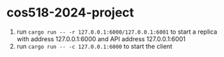 # cos518-2024-project

1) run `cargo run -- -r 127.0.0.1:6000/127.0.0.1:6001` to start a replica with address 127.0.0.1:6000 and API address 127.0.0.1:6001 
2) run `cargo run -- -c 127.0.0.1:6000` to start the client

